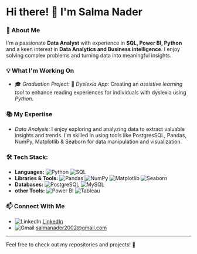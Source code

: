 # Hi there! 👋 I'm Salma Nader

### 🚀 About Me
I'm a passionate **Data Analyst** with experience in **SQL, Power BI, Python** and a keen interest in **Data Analytics and Business intelligence**. I enjoy solving complex problems and turning data into meaningful insights.

### 💡 What I'm Working On
- 🎓 *Graduation Project:* 📱 *Dyslexia App:* Creating an *assistive learning tool* to enhance reading experiences for individuals with dyslexia using *Python*.

### 📚 My Expertise
- *Data Analysis:* I enjoy exploring and analyzing data to extract valuable insights and trends. I'm skilled in using tools like PostgresSQL, Pandas, NumPy, Matplotlib & Seaborn for data manipulation and visualization.

### 🛠️ Tech Stack:
- **Languages:** ![Python](https://img.shields.io/badge/Python-3776AB?style=flat&logo=python&logoColor=white) ![SQL](https://img.shields.io/badge/SQL-4479A1?style=flat&logo=postgresql&logoColor=white)
- **Libraries & Tools:** ![Pandas](https://img.shields.io/badge/Pandas-150458?style=flat&logo=pandas&logoColor=white) ![NumPy](https://img.shields.io/badge/NumPy-013243?style=flat&logo=numpy&logoColor=white) ![Matplotlib](https://img.shields.io/badge/Matplotlib-11557C?style=flat&logo=matplotlib&logoColor=white) ![Seaborn](https://img.shields.io/badge/Seaborn-008080?style=flat&logo=python&logoColor=white)
- **Databases:** ![PostgreSQL](https://img.shields.io/badge/PostgreSQL-336791?style=flat&logo=postgresql&logoColor=white) ![MySQL](https://img.shields.io/badge/MySQL-4479A1?style=flat&logo=mysql&logoColor=white)
- **other Tools:** ![Power BI](https://img.shields.io/badge/Power%20BI-F2C811?style=flat&logo=powerbi&logoColor=black) ![Tableau](https://img.shields.io/badge/Tableau-E97627?style=flat&logo=tableau&logoColor=white)

### 📫 Connect With Me
- ![LinkedIn](https://img.shields.io/badge/LinkedIn-0A66C2?style=flat&logo=linkedin&logoColor=white) [LinkedIn](https://www.linkedin.com/in/salmanader101/)
- ![Gmail](https://img.shields.io/badge/Email-D14836?style=flat&logo=gmail&logoColor=white) [salmanader2002@gmail.com](mailto:salmanader2002@gmail.com)


---
Feel free to check out my repositories and projects! 🚀

